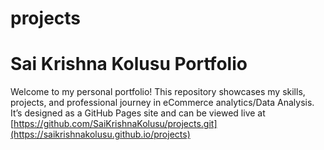 # projects
# **Sai Krishna Kolusu Portfolio**  
Welcome to my personal portfolio! This repository showcases my skills, projects, and professional journey in eCommerce analytics/Data Analysis. It’s designed as a GitHub Pages site and can be viewed live at [https://github.com/SaiKrishnaKolusu/projects.git](https://saikrishnakolusu.github.io/projects)

